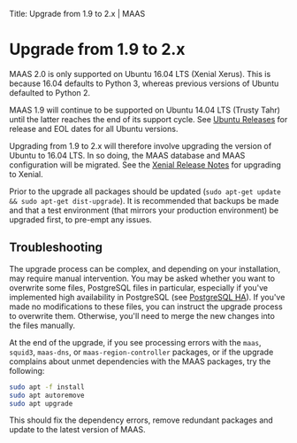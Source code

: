 Title: Upgrade from 1.9 to 2.x | MAAS


# Upgrade from 1.9 to 2.x

MAAS 2.0 is only supported on Ubuntu 16.04 LTS (Xenial Xerus). This is because
16.04 defaults to Python 3, whereas previous versions of Ubuntu defaulted to
Python 2.

MAAS 1.9 will continue to be supported on Ubuntu 14.04 LTS (Trusty Tahr) until
the latter reaches the end of its support cycle. See
[Ubuntu Releases][ubuntu-wiki-releases] for release and EOL dates for all
Ubuntu versions.

Upgrading from 1.9 to 2.x will therefore involve upgrading the version of
Ubuntu to 16.04 LTS. In so doing, the MAAS database and MAAS configuration will
be migrated. See the [Xenial Release Notes][xenial-release-notes-upgrading] for
upgrading to Xenial.

Prior to the upgrade all packages should be updated (`sudo apt-get update &&
sudo apt-get dist-upgrade`). It is recommended that backups be made and that 
a test environment (that mirrors your production environment) be upgraded first, to
pre-empt any issues.


## Troubleshooting

The upgrade process can be complex, and depending on your installation, may
require manual intervention. You may be asked whether you want to overwrite
some files, PostgreSQL files in particular, especially if you've implemented
high availability in PostgreSQL (see [PostgreSQL HA][postgresql-ha]). If you've
made no modifications to these files, you can instruct the upgrade process to
overwrite them. Otherwise, you'll need to merge the new changes into the files
manually. 

At the end of the upgrade, if you see processing errors with the `maas`,
`squid3`, `maas-dns`, or `maas-region-controller` packages, or if the upgrade
complains about unmet dependencies with the MAAS packages, try the following:

```bash
sudo apt -f install
sudo apt autoremove
sudo apt upgrade
```

This should fix the dependency errors, remove redundant packages and update to
the latest version of MAAS.


<!-- LINKS -->

[postgresql-ha]: manage-ha-postgresql.md
[ubuntu-wiki-releases]: https://wiki.ubuntu.com/Releases
[xenial-release-notes-upgrading]: https://wiki.ubuntu.com/XenialXerus/ReleaseNotes#Upgrading_from_Ubuntu_14.04_LTS_or_15.10
